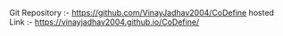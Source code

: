 Git Repository :- https://github.com/VinayJadhav2004/CoDefine
hosted Link :- https://vinayjadhav2004.github.io/CoDefine/
